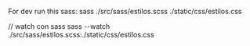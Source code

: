 For dev run this sass:
sass ./src/sass/estilos.scss ./static/css/estilos.css

// watch con sass
sass --watch ./src/sass/estilos.scss:./static/css/estilos.css